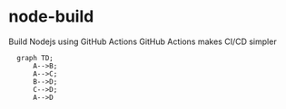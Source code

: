 # node-build
Build Nodejs using GitHub Actions
GitHub Actions makes CI/CD simpler

```mermaid
  graph TD;
      A-->B;
      A-->C;
      B-->D;
      C-->D;
      A-->D
```
